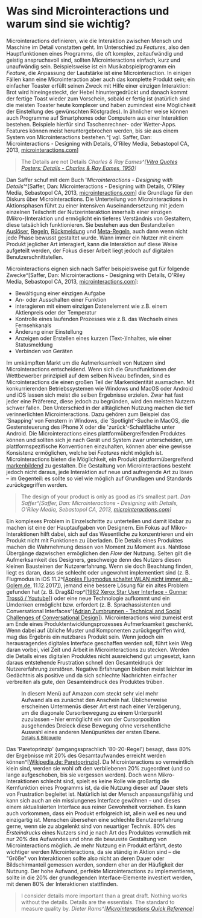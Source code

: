 # Was sind Microinter&shy;actions und warum sind sie wichtig?

<!-- > The difference between a good product and a great one are its details -->

Microinteractions definieren, wie die Interaktion zwischen Mensch und Maschine im Detail vonstatten geht. Im Unterschied zu _Features_, also den Hauptfunktionen eines Programms, die oft komplex, zeitaufwändig und geistig anspruchsvoll sind, sollten Microinteractions einfach, kurz und unaufwändig sein. Beispielsweise ist ein Musikabspielprogramm ein _Feature_, die Anpassung der Lautstärke ist eine Microinteraction.
In einigen Fällen kann eine Microinteraction aber auch das komplette Produkt sein; ein einfacher Toaster erfüllt seinen Zweck mit Hilfe einer einzigen Interaktion: Brot wird hineingesteckt, der Hebel hinuntergedrückt und danach kommt der fertige Toast wieder zum Vorschein, sobald er fertig ist (natürlich sind die meisten Toaster heute komplexer und haben zumindest eine Möglichkeit der Einstellung des gewünschten Röstgrades). In ähnlicher weise können auch Programme auf Smartphones oder Computern aus einer Interaktion bestehen. Beispiele hierfür sind Taschenrechner- oder Wetter-Apps. Features können meist heruntergebrochen werden, bis sie aus einem System von Microinteractions bestehen.^[ vgl. Saffer, Dan: Microinteractions - Designing with Details, O'Riley Media, Sebastopol CA, 2013, [microinteractions.com](http://microinteractions.com/)]

> The Details are not Details
> <cite>Charles & Ray Eames^[[Vitra Quotes Posters: _Details_ - Charles & Ray Eames, 1950](https://www.vitra.com/de-de/living/product/details/eames-quotes-posters-details)]</cite>

Dan Saffer schuf mit dem Buch '_Microinteractions - Designing with Details_'^[Saffer, Dan: Microinteractions - Designing with Details, O'Riley Media, Sebastopol CA, 2013, [microinteractions.com](http://microinteractions.com/)] die Grundlage für den Diskurs über Microinteractions. Die Unterteilung von Microinteractions in Aktionsphasen führt zu einer intensiven Auseinandersetzung mit jedem einzelnen Teilschritt der Nutzerinteraktion innerhalb einer einzigen (Mikro-)Interaktion und ermöglicht ein tieferes Verständnis von Gestaltern, diese tatsächlich funktionieren.
Sie bestehen aus den Bestandteilen [Auslöser](/triggers), [Regeln](/rules), [Rückmeldung](/feedback) und [Meta-Regeln](/loops-and-modes), auch dann wenn nicht jede Phase bewusst gestaltet wurde. Wann immer ein Nutzer mit einem Produkt jeglicher Art interagiert, kann die Interaktion auf diese Weise aufgeteilt werden, der Fokus dieser Arbeit liegt jedoch auf digitalen Benutzerschnittstellen.

Microinteractions eignen sich nach Saffer beispielsweise gut für folgende Zwecke^[Saffer, Dan: Microinteractions - Designing with Details, O'Riley Media, Sebastopol CA, 2013, [microinteractions.com](http://microinteractions.com/)]:

* Bewältigung einer einzigen Aufgabe
* An- oder Ausschalten einer Funktion
* interagieren mit einem einzigen Datenelement wie z.B. einem Aktienpreis oder der Temperatur
* Kontrolle eines laufenden Prozesses wie z.B. das Wechseln eines Fernsehkanals
* Änderung einer Einstellung
* Anzeigen oder Erstellen eines kurzen (Text-)Inhaltes, wie einer Statusmeldung
* Verbinden von Geräten

Im umkämpften Markt um die Aufmerksamkeit von Nutzern sind Microinteractions entscheidend. Wenn sich die Grundfunktionen der Wettbewerber prinzipiell auf dem selben Niveau befinden, sind es Microinteractions die einen großen Teil der Markenidentität ausmachen.
Mit konkurrierenden Betriebssystemen wie Windows und MacOS oder Android und iOS lassen sich meist die selben Ergebnisse erzielen. Zwar hat fast jeder eine Präferenz, diese jedoch zu begründen, wird den meisten Nutzern schwer fallen. Den Unterschied in der alltäglichen Nutzung machen die tief verinnerlichten Microinteractions. Dazu gehören zum Beispiel das 'Snapping' von Fenstern in Windows, die 'Spotlight'-Suche in MacOS, die Gestensteuerung des iPhone X oder die 'zurück'-Schaltfläche unter Android.
Die Microinteractions eines plattformübergreifenden Produktes können und sollten sich je nach Gerät und System zwar unterscheiden, um plattformspezifische Konventionen einzuhalten, können aber eine gewisse Konsistenz ermöglichen, welche bei _Features_ nicht möglich ist. Microinteractions bieten die Möglichkeit, ein Produkt plattformübergreifend [markenbildend](signature-moments) zu gestalten.
Die Gestaltung von Microinteractions besteht jedoch nicht daraus, jede Interaktion auf neue und aufregende Art zu lösen – im Gegenteil: es sollte so viel wie möglich auf Grundlagen und Standards zurückgegriffen werden.

> The design of your product is only as good as it’s smallest part.
> <cite>Dan Saffer^[Saffer, Dan: Microinteractions - Designing with Details, O'Riley Media, Sebastopol CA, 2013, [microinteractions.com](http://microinteractions.com/)]</cite>

Ein komplexes Problem in Einzelschritte zu unterteilen und damit lösbar zu machen ist eine der Hauptaufgaben von Designern. Ein Fokus auf Mikro-Interaktionen hilft dabei, sich auf das Wesentliche zu konzentrieren und ein Produkt nicht mit Funktionen zu überladen. Die Details eines Produktes machen die Wahrnehmung dessen von Moment zu Moment aus. Nahtlose Übergänge dazwischen ermöglichen den _Flow_ der Nutzung.
Selten gilt die Aufmerksamkeit des Designers, geschweige denn des Nutzers diesen kleinen Bausteinen der Nutzererfahrung. Wenn sie doch Beachtung finden, liegt es daran, dass sie schlecht oder ungewohnt implementiert sind (z. B. Flugmodus in iOS 11.2^[[Apples Flugmodus schaltet WLAN nicht immer ab - Golem.de](https://www.golem.de/news/neues-ios-11-2-apples-flugmodus-schaltet-wlan-nicht-immer-ab-1712-131582.html), 11.12.2017]), jemand eine bessere Lösung für ein altes Problem gefunden hat (z. B. Drag&Drop^[[1982 Xerox Star User Interface - Gunnar Trossö / Youtube](https://youtu.be/wOAm7EiFNu8)]) oder eine neue Technologie aufkommt und ein Umdenken ermöglicht bzw. erfordert (z. B. Sprachassistenten und Conversational Interfaces^[[Adrian Zumbrunnen - Technical and Social Challenges of Conversational Design](https://vimeo.com/232158810)]).
Microinteractions wird zumeist erst am Ende eines Produktentwicklungsprozesses Aufmerksamkeit geschenkt. Wenn dabei auf übliche Muster und Komponenten zurückgegriffen wird, mag das Ergebnis ein nutzbares Produkt sein. Wenn jedoch ein herausragendes digitales Interface geschaffen werden soll, führt kein Weg daran vorbei, viel Zeit und Arbeit in Microinteractions zu stecken. Werden die Details eines digitalen Produktes nicht ausreichend gut umgesetzt, kann daraus entstehende Frustration schnell den Gesamteidruck der Nutzererfahrung zerstören. Negative Erfahrungen bleiben meist leichter im Gedächtnis als positive und da sich schlechte Nachrichten einfacher verbreiten als gute, den Gesamteindruck des Produktes trüben.

<figure class="content-thin">
  <img data-src="/images/what-are/amazon-menu.gif">
  <figcaption>
    In diesem Menü auf Amazon.com steckt sehr viel mehr Aufwand als es zunächst den Anschein hat. Üblicherweise erscheinen Untermenüs dieser Art erst nach einer Verzögerung, um die diagonale Cursorbewegung zu einem Unterpunkt zuzulassen – hier ermöglicht ein von der Cursorposition ausgehendes Dreieck diese Bewegung ohne versehentliche Auswahl eines anderen Menüpunktes der ersten Ebene.<br>
    <sup><a href="http://bjk5.com/post/44698559168/breaking-down-amazons-mega-dropdown">Details & Bildquelle</a></sup>
  </figcaption>
</figure>

Das 'Paretoprinzip' (umgangssprachlich '80-20-Regel') besagt, dass 80% der Ergebnisse mit 20% des Gesamtaufwandes erreicht werden können^[[Wikipedia.de: Paretoprinzip](https://de.wikipedia.org/wiki/Paretoprinzip)]. Da Microinteractions so vermeintlich klein sind, werden sie wohl oft den verbliebenen 20% zugeordnet (und so lange aufgeschoben, bis sie vergessen werden). Doch wenn Mikro-Interaktionen schlecht sind, spielt es keine Rolle wie großartig die Kernfunktion eines Programms ist, da die Nutzung dieser auf Dauer stets von Frustration begleitet ist. Natürlich ist der Mensch anpassungsfähig und kann sich auch an ein misslungenes Interface gewöhnen – und dieses einem aktualisierten Interface aus reiner Gewohnheit vorziehen. Es kann auch vorkommen, dass ein Produkt erfolgreich ist, allein weil es neu und einzigartig ist. Menschen übersehen eine schlechte Benutzererfahrung gerne, wenn sie zu abgelenkt sind von neuartiger Technik. 80% des _Ersteindrucks_ eines Nutzers sind je nach Art des Produktes vermutlich mit nur 20% des Aufwandes und ohne die bewusste Gestaltung von Microinteractions möglich. Je mehr Nutzung ein Produkt erfährt, desto wichtiger werden Microinteractions, da sie ständig in Aktion sind – die "Größe" von Interaktionen sollte also nicht an deren Dauer oder Bildschirmanteil gemessen werden, sondern eher an der Häufigkeit der Nutzung. Der hohe Aufwand, perfekte Microinteractions zu implementieren, sollte in die 20% der grundlegenden Interface-Elemente investiert werden, mit denen 80% der Interaktionen stattfinden.

> I consider details more important than a great draft. Nothing works without the details. Details are the essentials. The standard to measure quality&nbsp;by.
> <cite>Dieter Rams^[[Microinteractions Quick Reference](http://microinteractions.com/downloads/Microinteractions_QuickRef.pdf)]</cite>

<!-- Auch kleine Interaktionen wie das Betätigen eines Schalters, das Nutzen eines Suchfelds oder das Absenden einer Nachricht wurden irgendwann von Designern gestaltet.  -->

<!-- **Microinteractions sind die Worte einer Konversation zwischen Mensch und Maschine
** -->

<!-- > Eine Interaktion kann ungewohnt sein, das heißt aber nicht, dass sie schlecht ist. -->

<!-- Das Buch veranlasste zahlreiche Mitglieder der Design-Community dazu, Blog-Posts zum Thema Microinteractions zu verfassen. -->

<!-- Leider beschränken sich die allermeisten Artikel darauf, die Grundlagen von Saffers Buch in wenigen Absätzen zusammenzufassen und mit einigen Beispielen auszuschmücken.
Mein Ziel ist es, ein Verständnis von Interaktionen zu schaffen, das über Saffers Microinteractions hinausgeht, das nicht nur Screen- sondern auch XXXX _tangible_, _Virtual_ und _Augmented Reality_ oder analoges Produktdesign mit einbezieht. Die Ansätze Saffers können tatsächlich auf fast alle Bereiche des Kommunikationsdesigns und XXXX angewendet werden. -->

<!-- Doch auch vor Saffer wurde das Thema bereits behandelt, beispielsweise hielt Jeannie Walters bereits 2012 Vorträge dazu ^[@walters12]. Sie legt den Fokus jedoch hauptsächlich auf die in Benutzoberflächen genutzte Sprache, und wie diese die Beuntzererfahrung ruinieren kann.
Beispielsweise die Fehlermeldung "You entered incorrect logon information." (etwa: Sie haben falsche Anmelde-Daten eingegeben.)
XXXX
Die Fokussierung Walters auf Microinteractions, die negativ wahrgenommene Situationen erzeugen, lässt das Protential dieser noch ungenutzt. Im Wesentlichen fordert sie auf, die im digtialen Alltagsleben auftretenden negativen Situationen in positive umzuwandeln.
Bsp https://youtu.be/Y3qg6P3grWk?t=9m24s XXXX -->
